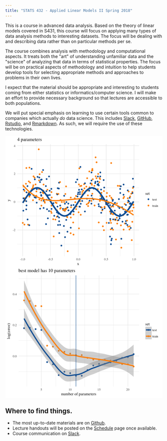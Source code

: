 ```yaml
---
title: "STATS 432 - Applied Linear Models II Spring 2018"
---
```







This is a course in advanced data analysis. Based on the theory of linear models covered in S431, this course will focus on applying many types of data analysis methods to interesting datasets. The focus will be dealing with and describing data rather than on particular methods per se.

The course combines analysis with methodology and computational aspects. It treats both the "art" of understanding unfamiliar data and the "science" of analyzing that data in terms of statistical properties. The focus will be on practical aspects of methodology and intuition to help students develop tools for selecting appropriate methods and approaches to problems in their own lives.

I expect that the material should be appropriate and interesting to students coming from either statistics or informatics/computer science. I will make an effort to provide necessary background so that lectures are accessible to both populations.

We will put special emphasis on learning to use certain tools common to companies which actually _do_
data science. This includes [Slack](https://stat-s432sp2018.slack.com/), [GitHub](https://github.com/STATS-432Sp2018), [Rstudio](https://www.rstudio.com), and [Rmarkdown](http://rmarkdown.rstudio.com/). As such, we will
require the use of these technologies.


<img src="index_files/figure-html/make-plots-1.png" style="display: block; margin: auto;" /><img src="index_files/figure-html/make-plots-2.png" style="display: block; margin: auto;" />

## Where to find things.


* The most up-to-date materials are on [Github](https://github.com/stats-432sp2018).
* Lecture handouts will be posted on the [Schedule](schedule.html) page once available. 
* Course communication on [Slack](http://stats-432sp2018.slack.com).
